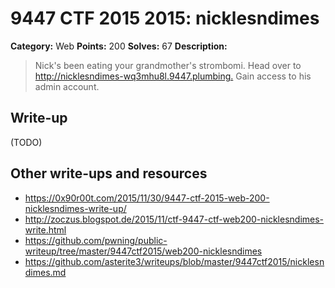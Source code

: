 # 9447 CTF 2015 2015: nicklesndimes

**Category:** Web
**Points:** 200
**Solves:** 67
**Description:**

>  Nick's been eating your grandmother's strombomi. Head over to <http://nicklesndimes-wq3mhu8l.9447.plumbing.> Gain access to his admin account.


## Write-up

(TODO)

## Other write-ups and resources

* <https://0x90r00t.com/2015/11/30/9447-ctf-2015-web-200-nicklesndimes-write-up/>
* <http://zoczus.blogspot.de/2015/11/ctf-9447-ctf-web200-nicklesndimes-write.html>
* <https://github.com/pwning/public-writeup/tree/master/9447ctf2015/web200-nicklesndimes>
* <https://github.com/asterite3/writeups/blob/master/9447ctf2015/nicklesndimes.md>
